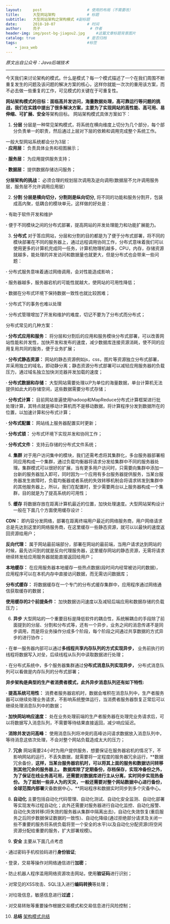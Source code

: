 ```yaml
---
layout:     post   				    # 使用的布局（不需要改）
title:      大型网站架构 				# 标题 
subtitle:   大型网站架构之架构模式 #副标题
date:       2018-10-07 				# 时间
author:     亮子 						# 作者
header-img: img/post-bg-jiagou2.jpg 	#这篇文章标题背景图片
catalog: true 						# 是否归档
tags:								#标签
    - java_web
---
```

*原文出自公众号：Java后端技术*

---
今天我们来讨论架构的模式。什么是模式？每一个模式描述了一个在我们周围不断重复发生的问题及该问题的解决方案的核心，这样你就能一次次的重用该方案，而不必去做一些重复的工作，可见模式的关键在于可重复性。

**网站架构模式的目标：**面临高并发访问，海量数据处理，高可靠运行等问题的挑战，我们在实践中提出了很多解决方案，主要为了实现网站的**高性能、高可用、易伸缩、可扩展、安全**等架构目标。
网站架构模式具体方案如下：

1. **分层**
 分层是一种常见架构模式，将系统在横向维度上切分为几个部分，每个部分负责单一的职责，然后通过上层对下层的依赖和调用完成整个系统工作。
 
  一般大型网站系统都会分为3层：  
  **· 应用层：** 负责具体业务和视图展示；
  
  **· 服务层：** 为应用提供服务支持；
  
  **· 数据层：** 提供数据存储访问服务；
  
  **分层架构的挑战：** 必须合理的规划层次调用及逆向调用(数据层不允许调用服务层，服务层不允许调用应用层）
  
2. **分割**
 **分层是横向切分，分割则是纵向切分,** 将不同的功能和服务分割开，包装成高内聚，低耦合的模块单元，这样做的好处是：
 
**·** 有助于软件开发和维护

**·** 便于不同模块之间的分布式部署，提高网站的并发处理能力和功能扩展能力。

3. **分布式**
 对于答应网站，分层和分割的目的都是为了便于分布式部署，将不同的模块部署在不同的服务器上，通过远程调用协同工作，分布式意味着我们可以使用更多的计算机完成同一任务，计算机物理机越多，CPU，内存，存储资源就越多，能处理的并发访问和数据量也就更大，但是分布式也会带来一些问题：
 
**·** 分布式服务意味着通过网络调用，会对性能造成影响；

**·** 服务器越多，服务器宕机的可能性就越大，使网站的可用性降低；

**·** 数据在分布式环境下保持数据一致性也就比较困难；

**·** 分布式下的事务也难以处理

**·** 分布式管理增加了开发和维护的难度，切记不要为了分布式而分布式；

分布式常见的几种方案：

**· 分布式应用和服务：** 将分层和分割后的应用和服务模块分布式部署，可以改善网站性能和并发性，加快开发和发布的速度，减少数据库连接资源消耗，使不同的应用复用共同的服务，便于业务扩展；

**· 分布式静态资源：** 网站的静态资源例如js，css，图片等资源独立分布式部署，并采用独立的域名，即动静分离；静态资源分布式部署可以减轻应用服务器的负载压力，通过域名独立加快浏览器并发加载的速度；

**· 分布式数据和存储：** 大型网站需要处理以P为单位的海量数据，单台计算机无法提供如此大的存储空间，这些数据需要分布式存储；

**· 分布式计算：**
目前网站普遍使用hadoop和MapReduce分布式计算框架进行批处理计算，其特点就是移动计算机而不是移动数据，将计算程序分发到数据所在的位置，以加速计算和分布式计算；

**· 分布式配置：**
网站线上服务器配置实时更新；

**· 分布式锁：**
分布式环境下实现并发和协同工作；

**· 分布式文件：**
支持云存储的分布式文件系统；

4. **集群**
对于用户访问集中的模块，我们还需考虑将其集群化，多台服务器部署相同应用构成一个集群，通过负载均衡器将请求分发给集群中不同的服务器处理。集群模式可以很好的扩展，当有更多用户访问时，只需要向集群中添加一台新的服务器加入即可，同时因为一个应用有多台服务器提供服务，当某台服务器发生故障时，负载均衡器或者系统的失效转移机制会将请求转发到集群中的其他服务器上，所以，我们在配置时，至少需要两台以上服务器构成一个集群，目的就是为了提高系统的可用性；

5. **缓存**
将数据存放在距离计算机最近的位置，加快处理速度。大型网站架构设计一般在下面几个方面使用缓存设计：

**CDN：** 即内容分发网络，部署在距离终端用户最近的网络服务商，用户网络请求总是先达到这里的网络服务商，在这里缓存一些静态资源，就可以以最快的速度返回资源给用户；

**反向代理：** 属于网站最前端部分，部署在网站的最前端，当用户请求达到网站的时候，最先访问到的就是反向代理服务器，这里缓存网站的静态资源，无需将请求继续转发给应用服务器就能直接返回给用户；

**本地缓存：** 在应用服务器本地缓存一些热点数据(段时间内经常被访问的数据)，应用程序可以在本机内存中直接访问数据，而无需访问数据库；

**分布式缓存：** 将数据缓存在一个专门的分布式缓存集群中，应用程序通过网络通信获取缓存的数据；

**使用缓存的2个前提条件：** 加快数据访问速度以及减轻后端应用和数据存储的负载压力；

6. **异步**
大型网站的一个重要目标是降低软件的耦合性，系统解耦合的手段除了前面提到的分层、分割和分布式等，还有一个异步，业务之间的消息传递不是同步调用，而是将业务操作分成多个阶段，每个阶段之间通过共享数据的方式异步的进行协作；

**·** 在单一服务器内部可以通过**多线程共享内存队列的方式实现异步，** 业务前执行的线程将数据写入对垒，后续线程从队列中读取数据进行处理；

**·** 在分布式系统中，多个服务器集群通过**分布式消息队列实现异步，** 分布式消息队列可以看做是内存队列的分布式部署；

**异步架构是典型的生产者消费者模式，此外异步消息队列还有如下特性:**

**· 提高系统可用性：** 消费者服务器宕机时，数据会堆积在消息队列中，生产者服务器可以继续处理业务请求，不影响系统整体运行，当消费者服务器恢复正常后可以继续处理消息队列中的数据；

**· 加快网站响应速度：** 处在业务处理前端的生产者服务器在处理完业务请求后，可以将数据写入消息队列，不需要等待结果直接返回，减少响应延迟。

**· 消除并发访问高峰：** 使用消息队列将冲突的高峰访问请求数据放入消息队列中，等待消息这依次处理，不会对整个网站负载造成太大的压力；

 7. **冗余**
 网站需要24小时为用户提供服务，想要保证在服务器宕机的情况下，不影响网站的运行，不丢失数据，就需要将一定程度的服务器冗余运行，**数据冗余备份，**这样，当某台服务器宕机时，可以将其上面的服务和数据访问转移到其他冗余的服务器上。
数据库除了定期备份，存档保存，实现冷备份之外，为了保证在线业务高可用，还需要对数据库进行主从分离，实时同步实现热备份。
为了抵制一些非人为的天灾，一般还需要对整个网站数据中心进行备份，全球范围内部署**灾备数据中心，**网站程序和数据实时同步到多个灾备中心。

 8. **自动化**
主要包括自动化代码管理、自动化测试、自动化安全监测、自动化部署等实现发布过程自动化；此外还需要对服务器进行自动化监控、自动化报警、自动化失效转移(将失效的服务器从集群中隔离出去)，自动化失效恢复(重启服务之后同步数据保证数据的一致性)、自动化降级(通过拒绝部分请求及关闭一些不重要的服务将系统负载将至一个安全的水平)以及自动化分配资源(将空闲资源分配给重要的服务，扩大部署规模)。

 9. **安全**
 主要从下面几点考虑

**·** 通过密码手机校验码进行**身份验证**;

**·** 登录，交易等操作对网络通信进行**加密**；

**·** 防止机器人程序滥用网络资源攻击网站，使用**验证码**进行识别；

**·** 对常见的XSS攻击、SQL注入进行**编码转换**等处理；

**·** 对垃圾信息，敏感信息进行**过滤**；

**·** 对交易转账等重要操作根据交易模式和交易信息进行风险控制；

 10. **总结**
[架构模式总结](img/post-jiagou-moshi-zongjie.jpg)

